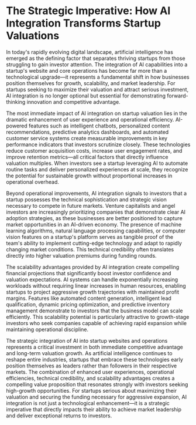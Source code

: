 # The Strategic Imperative: How AI Integration Transforms Startup Valuations

In today's rapidly evolving digital landscape, artificial intelligence has emerged as the defining factor that separates thriving startups from those struggling to gain investor attention. The integration of AI capabilities into a startup's website and core operations has become far more than a technological upgrade—it represents a fundamental shift in how businesses position themselves for growth, scalability, and market leadership. For startups seeking to maximize their valuation and attract serious investment, AI integration is no longer optional but essential for demonstrating forward-thinking innovation and competitive advantage.

The most immediate impact of AI integration on startup valuation lies in the dramatic enhancement of user experience and operational efficiency. AI-powered features such as intelligent chatbots, personalized content recommendations, predictive analytics dashboards, and automated customer service systems create measurable improvements in key performance indicators that investors scrutinize closely. These technologies reduce customer acquisition costs, increase user engagement rates, and improve retention metrics—all critical factors that directly influence valuation multiples. When investors see a startup leveraging AI to automate routine tasks and deliver personalized experiences at scale, they recognize the potential for sustainable growth without proportional increases in operational overhead.

Beyond operational improvements, AI integration signals to investors that a startup possesses the technical sophistication and strategic vision necessary to compete in future markets. Venture capitalists and angel investors are increasingly prioritizing companies that demonstrate clear AI adoption strategies, as these businesses are better positioned to capture market opportunities in an AI-driven economy. The presence of machine learning algorithms, natural language processing capabilities, or computer vision features on a startup's platform serves as tangible proof of the team's ability to implement cutting-edge technology and adapt to rapidly changing market conditions. This technical credibility often translates directly into higher valuation premiums during funding rounds.

The scalability advantages provided by AI integration create compelling financial projections that significantly boost investor confidence and valuation expectations. AI systems can handle exponentially increasing workloads without requiring linear increases in human resources, enabling startups to project aggressive growth trajectories with maintained profit margins. Features like automated content generation, intelligent lead qualification, dynamic pricing optimization, and predictive inventory management demonstrate to investors that the business model can scale efficiently. This scalability potential is particularly attractive to growth-stage investors who seek companies capable of achieving rapid expansion while maintaining operational discipline.

The strategic integration of AI into startup websites and operations represents a critical investment in both immediate competitive advantage and long-term valuation growth. As artificial intelligence continues to reshape entire industries, startups that embrace these technologies early position themselves as leaders rather than followers in their respective markets. The combination of enhanced user experiences, operational efficiencies, technical credibility, and scalability advantages creates a compelling value proposition that resonates strongly with investors seeking high-growth opportunities. For startups serious about maximizing their valuation and securing the funding necessary for aggressive expansion, AI integration is not just a technological enhancement—it is a strategic imperative that directly impacts their ability to achieve market leadership and deliver exceptional returns to investors.